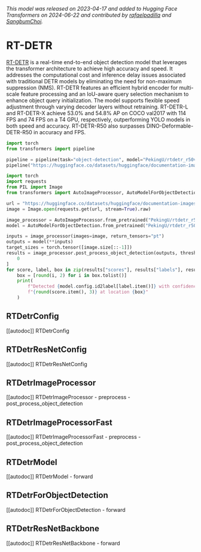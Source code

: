 <!--Copyright 2024 The HuggingFace Team. All rights reserved.

Licensed under the Apache License, Version 2.0 (the "License"); you may not use this file except in compliance with
the License. You may obtain a copy of the License at

http://www.apache.org/licenses/LICENSE-2.0

Unless required by applicable law or agreed to in writing, software distributed under the License is distributed on
an "AS IS" BASIS, WITHOUT WARRANTIES OR CONDITIONS OF ANY KIND, either express or implied. See the License for the
specific language governing permissions and limitations under the License.

⚠️ Note that this file is in Markdown but contain specific syntax for our doc-builder (similar to MDX) that may not be
rendered properly in your Markdown viewer.

-->
*This model was released on 2023-04-17 and added to Hugging Face Transformers on 2024-06-22 and contributed by [rafaelpadilla](https://huggingface.co/rafaelpadilla) and [SangbumChoi](https://github.com/SangbumChoi).*

# RT-DETR

[RT-DETR](https://huggingface.co/papers/2304.08069) is a real-time end-to-end object detection model that leverages the transformer architecture to achieve high accuracy and speed. It addresses the computational cost and inference delay issues associated with traditional DETR models by eliminating the need for non-maximum suppression (NMS). RT-DETR features an efficient hybrid encoder for multi-scale feature processing and an IoU-aware query selection mechanism to enhance object query initialization. The model supports flexible speed adjustment through varying decoder layers without retraining. RT-DETR-L and RT-DETR-X achieve 53.0% and 54.8% AP on COCO val2017 with 114 FPS and 74 FPS on a T4 GPU, respectively, outperforming YOLO models in both speed and accuracy. RT-DETR-R50 also surpasses DINO-Deformable-DETR-R50 in accuracy and FPS.

<hfoptions id="usage">
<hfoption id="Pipeline">

```py
import torch
from transformers import pipeline

pipeline = pipeline(task="object-detection", model="PekingU/rtdetr_r50vd", dtype="auto")
pipeline("https://huggingface.co/datasets/huggingface/documentation-images/resolve/main/pipeline-cat-chonk.jpeg")
```

</hfoption>
<hfoption id="AutoModel">

```py
import torch
import requests
from PIL import Image
from transformers import AutoImageProcessor, AutoModelForObjectDetection

url = "https://huggingface.co/datasets/huggingface/documentation-images/resolve/main/pipeline-cat-chonk.jpeg"
image = Image.open(requests.get(url, stream=True).raw)

image_processor = AutoImageProcessor.from_pretrained("PekingU/rtdetr_r50vd")
model = AutoModelForObjectDetection.from_pretrained("PekingU/rtdetr_r50vd", dtype="auto")

inputs = image_processor(images=image, return_tensors="pt")
outputs = model(**inputs)
target_sizes = torch.tensor([image.size[::-1]])
results = image_processor.post_process_object_detection(outputs, threshold=0.5, target_sizes=target_sizes)[
    0
]
for score, label, box in zip(results["scores"], results["labels"], results["boxes"]):
    box = [round(i, 2) for i in box.tolist()]
    print(
        f"Detected {model.config.id2label[label.item()]} with confidence "
        f"{round(score.item(), 3)} at location {box}"
    )
```

</hfoption>
</hfoptions>

## RTDetrConfig

[[autodoc]] RTDetrConfig

## RTDetrResNetConfig

[[autodoc]] RTDetrResNetConfig

## RTDetrImageProcessor

[[autodoc]] RTDetrImageProcessor
    - preprocess
    - post_process_object_detection

## RTDetrImageProcessorFast

[[autodoc]] RTDetrImageProcessorFast
    - preprocess
    - post_process_object_detection

## RTDetrModel

[[autodoc]] RTDetrModel
    - forward

## RTDetrForObjectDetection

[[autodoc]] RTDetrForObjectDetection
    - forward

## RTDetrResNetBackbone

[[autodoc]] RTDetrResNetBackbone
    - forward


